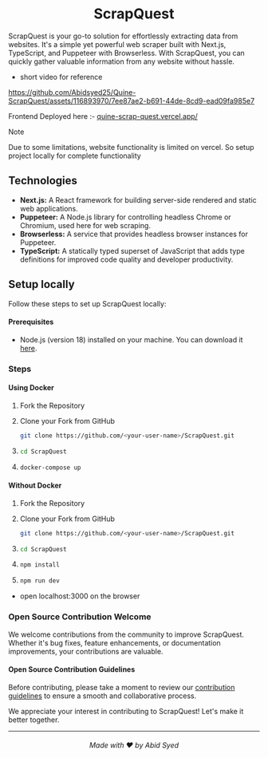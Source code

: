



  <h1 align="center">ScrapQuest</h1>


ScrapQuest is your go-to solution for effortlessly extracting data from websites. It's a simple yet powerful web scraper built with Next.js, TypeScript, and Puppeteer with Browserless. With ScrapQuest, you can quickly gather valuable information from any website without hassle.



- short video for reference


https://github.com/Abidsyed25/Quine-ScrapQuest/assets/116893970/7ee87ae2-b691-44de-8cd9-ead09fa985e7


Frontend Deployed here :- [quine-scrap-quest.vercel.app/](https://quine-scrap-quest.vercel.app/)

> [!NOTE]  
> Due to some limitations, website functionality is limited on vercel. So setup project locally for complete functionality

## Technologies

<ul>
  <li>
    <strong>Next.js:</strong> A React framework for building server-side rendered and static web applications.
  </li>
  <li>
    <strong>Puppeteer:</strong> A Node.js library for controlling headless Chrome or Chromium, used here for web scraping.
  </li>
  <li>
    <strong>Browserless:</strong> A service that provides headless browser instances for Puppeteer.
  </li>
  <li>
    <strong>TypeScript:</strong> A statically typed superset of JavaScript that adds type definitions for improved code quality and developer productivity.
  </li>
</ul>

## Setup locally

Follow these steps to set up ScrapQuest locally:

#### Prerequisites

- Node.js (version 18) installed on your machine. You can download it [here](https://nodejs.org/).

### Steps 


#### Using Docker

<ol>
  <li>
    
Fork the Repository
    
  </li>
  <li>
  Clone your Fork from GitHub<br>

```bash
git clone https://github.com/<your-user-name>/ScrapQuest.git
```
    
  </li>
  <li>

```bash
cd ScrapQuest
```
    
  </li>
  <li>

```bash
docker-compose up
```

  </li>
</ol>

#### Without Docker

<ol>
  <li>
    
Fork the Repository
    
  </li>
  <li>
  Clone your Fork from GitHub<br>

```bash
git clone https://github.com/<your-user-name>/ScrapQuest.git
```
    
  </li>
  <li>

```bash
cd ScrapQuest
```
    
  </li>
  <li>
    
```bash
npm install
```
  </li>
  <li>
    
```bash
npm run dev
```
    
  </li>
</ol>

- open localhost:3000 on the browser

### Open Source Contribution Welcome

We welcome contributions from the community to improve ScrapQuest. Whether it's bug fixes, feature enhancements, or documentation improvements, your contributions are valuable.

#### Open Source Contribution Guidelines

Before contributing, please take a moment to review our [contribution guidelines](CODE_OF_CONDUCT.md) to ensure a smooth and collaborative process.

We appreciate your interest in contributing to ScrapQuest! Let's make it better together.

****

<h6 align="center">Made with ❤️ by Abid Syed</h6>





